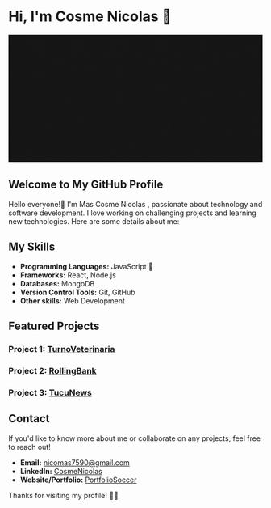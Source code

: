 <div>
  <h1>Hi, I'm Cosme Nicolas 👋 </h1>
</div>

<img src="banner-animado.gif">

## Welcome to My GitHub Profile

Hello everyone!👋 I'm Mas Cosme Nicolas , passionate about technology and software development. I love working on challenging projects and learning new technologies. Here are some details about me:

## My Skills

- **Programming Languages:** JavaScript 🤙
- **Frameworks:** React, Node.js
- **Databases:** MongoDB
- **Version Control Tools:** Git, GitHub
- **Other skills:** Web Development

## Featured Projects

### Project 1: [TurnoVeterinaria](https://github.com/CosmeNicolas/TurnosVeterinaria)

### Project 2: [RollingBank](https://github.com/CosmeNicolas/rollingbank)

### Project 3: [TucuNews](https://github.com/CosmeNicolas/tucuNewsCategoryCountry)


## Contact

If you'd like to know more about me or collaborate on any projects, feel free to reach out!

- **Email:** nicomas7590@gmail.com
- **LinkedIn:** [CosmeNicolas](https://www.linkedin.com/in/cosmenicolas/)
- **Website/Portfolio:** [PortfolioSoccer](https://vercel.com/cosmenicolas/portfolio-soccer-3gus)

Thanks for visiting my profile! 🤙👋
